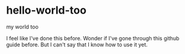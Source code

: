# hello-world-too
my world too

I feel like I've done this before.
Wonder if I've gone through this github guide before.
But I can't say that I know how to use it yet.
